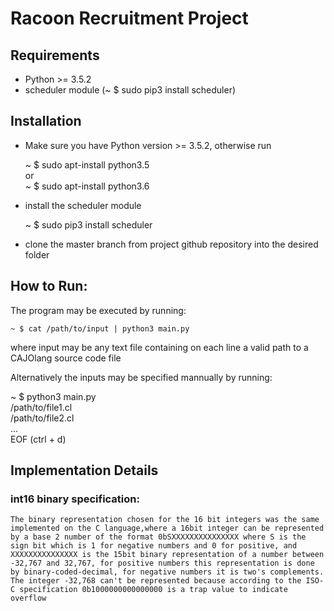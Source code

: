 # Racoon Recruitment Project

## Requirements
- Python >= 3.5.2
- scheduler module (~ $ sudo pip3 install scheduler)

## Installation
- Make sure you have Python version >= 3.5.2, otherwise run  

    ~ $ sudo apt-install python3.5  
    or  
    ~ $ sudo apt-install python3.6
- install the scheduler module

    ~ $ sudo pip3 install scheduler

- clone the master branch from project github repository into the desired folder

## How to Run:
The program may be executed by running:  

    ~ $ cat /path/to/input | python3 main.py  
where input may be any text file containing on each line a valid path to a CAJOlang source code file

Alternatively the inputs may be specified mannually by running:

~ $ python3 main.py  
/path/to/file1.cl  
/path/to/file2.cl  
...  
EOF (ctrl + d)

## Implementation Details

### int16 binary specification:
    The binary representation chosen for the 16 bit integers was the same implemented on the C language,where a 16bit integer can be represented by a base 2 number of the format 0bSXXXXXXXXXXXXXXX where S is the sign bit which is 1 for negative numbers and 0 for positive, and XXXXXXXXXXXXXXX is the 15bit binary representation of a number between -32,767 and 32,767, for positive numbers this representation is done by binary-coded-decimal, for negative numbers it is two's complements.  
    The integer -32,768 can't be represented because according to the ISO-C specification 0b1000000000000000 is a trap value to indicate overflow
